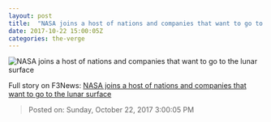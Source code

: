 ```yaml
---
layout: post
title:  "NASA joins a host of nations and companies that want to go to the lunar surface"
date: 2017-10-22 15:00:05Z
categories: the-verge
---
```


![NASA joins a host of nations and companies that want to go to the lunar surface](https://cdn.vox-cdn.com/thumbor/mzZl8FihjDNVKlXQCa7xVRrjwTc=/0x547:3000x2118/fit-in/1200x630/cdn.vox-cdn.com/uploads/chorus_asset/file/9511161/297755main_GPN_2001_000009_full.jpg)




Full story on F3News: [NASA joins a host of nations and companies that want to go to the lunar surface](http://www.f3nws.com/n/4JAyGG)

> Posted on: Sunday, October 22, 2017 3:00:05 PM
